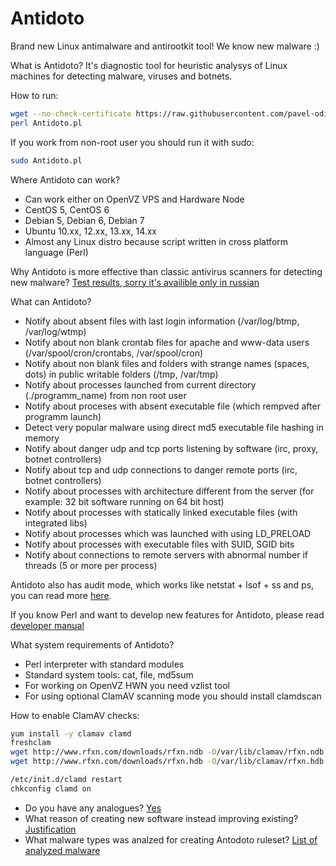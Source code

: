 Antidoto
========

Brand new Linux antimalware and antirootkit tool! We know new malware :)

What is Antidoto? It's diagnostic tool for heuristic analysys of Linux machines for detecting malware, viruses and botnets.

How to run:
```bash
wget --no-check-certificate https://raw.githubusercontent.com/pavel-odintsov/Antidoto/master/Antidoto.pl -OAntidoto.pl
perl Antidoto.pl
```
If you work from non-root user you should run it with sudo:
```bash
sudo Antidoto.pl
```

Where Antidoto can work?

* Can work either on OpenVZ VPS and Hardware Node
* CentOS 5, CentOS 6
* Debian 5, Debian 6, Debian 7
* Ubuntu 10.xx, 12.xx, 13.xx, 14.xx
* Almost any Linux distro because script written in cross platform language (Perl)

Why Antidoto is more effective than classic antivirus scanners for detecting new malware?
[Test results, sorry it's availible only in russian](https://github.com/pavel-odintsov/Antidoto/wiki/%D0%AD%D1%84%D1%84%D0%B5%D0%BA%D1%82%D0%B8%D0%B2%D0%BD%D0%BE%D1%81%D1%82%D1%8C-%D1%80%D0%B0%D0%B1%D0%BE%D1%82%D1%8B-%D0%B0%D0%BD%D1%82%D0%B8%D0%B2%D0%B8%D1%80%D1%83%D1%81%D0%BE%D0%B2-%D0%BD%D0%B0-%D0%BF%D0%BB%D0%B0%D1%82%D1%84%D0%BE%D1%80%D0%BC%D0%B5-Linux)

What can Antidoto?

* Notify about absent files with last login information (/var/log/btmp, /var/log/wtmp)
* Notify about non blank crontab files for apache and www-data users (/var/spool/cron/crontabs, /var/spool/cron)
* Notify about non blank files and folders with strange names (spaces, dots) in publiс writable folders (/tmp, /var/tmp) 
* Notify about processes launched from current directory (./programm_name) from non root user
* Notify about proceses with absent executable file (which rempved after programm launch)
* Detect very popular malware using direct md5 executable file hashing in memory
* Notify about danger udp and tcp ports listening by software (irc, proxy, botnet controllers)
* Notify about tcp and udp  connections to danger remote ports (irc, botnet controllers)
* Notify about processes with architecture different from the server (for example: 32 bit software running on 64 bit host)
* Notify about processes with statically linked executable files (with integrated libs)
* Notify about processes which was launched with using LD_PRELOAD 
* Notify about processes with executable files with SUID, SGID bits
* Notify about connections to remote servers with abnormal number if threads (5 or more per process)

Antidoto also has audit mode, which works like netstat + lsof + ss and ps, you can read more [here](https://github.com/pavel-odintsov/Antidoto/blob/master/AUDIT.md).

If you know Perl and want to develop new features for Antidoto, please read [developer manual](https://github.com/pavel-odintsov/Antidoto/blob/master/DEVELOPERS.md)

What system requirements of Antidoto?
* Perl interpreter with standard modules
* Standard system tools: cat, file, md5sum
* For working on OpenVZ HWN you need vzlist tool
* For using optional ClamAV scanning mode you should install clamdscan

How to enable ClamAV checks: 
```bash
yum install -y clamav clamd
freshclam
wget http://www.rfxn.com/downloads/rfxn.ndb -O/var/lib/clamav/rfxn.ndb
wget http://www.rfxn.com/downloads/rfxn.hdb -O/var/lib/clamav/rfxn.hdb

/etc/init.d/clamd restart
chkconfig clamd on
```

* Do you have any analogues? [Yes](https://github.com/pavel-odintsov/Antidoto/wiki/%D0%90%D0%BD%D0%B0%D0%BB%D0%BE%D0%B3%D0%B8)
* What reason of creating new software instead improving existing? [Justification](https://github.com/pavel-odintsov/Antidoto/wiki/%D0%9F%D1%80%D0%B8%D1%87%D0%B8%D0%BD%D1%8B-%D1%81%D0%BE%D0%B7%D0%B4%D0%B0%D0%BD%D0%B8%D1%8F-Antidoto)
* What malware types was analzed for creating Antodoto ruleset? [List of analyzed malware](https://github.com/pavel-odintsov/Antidoto/wiki/%D0%9E%D1%81%D0%BD%D0%BE%D0%B2%D0%BD%D1%8B%D0%B5-%D1%82%D0%B8%D0%BF%D1%8B-%D0%B7%D0%BB%D0%BE%D0%B2%D1%80%D0%B5%D0%B4%D0%BD%D0%BE%D0%B3%D0%BE-%D0%9F%D0%9E-%D0%BD%D0%B0-Linux-%D1%81%D0%B5%D1%80%D0%B2%D0%B5%D1%80%D0%B0%D1%85)
